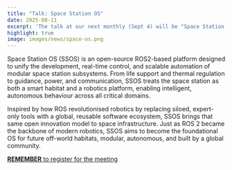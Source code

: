```yaml
---
title: "Talk: Space Station OS"
date: 2025-08-11
excerpt: 'The talk at our next monthly (Sept 4) will be "Space Station OS - Open source OS for next generation space stations using ROS2"'
highlight: true
image: images/news/space-os.png
---
```

Space Station OS (SSOS) is an open-source ROS2-based platform designed to unify the development, real-time control, and scalable automation of modular space station subsystems. From life support and thermal regulation to guidance, power, and communication, SSOS treats the space station as both a smart habitat and a robotics platform, enabling intelligent, autonomous behaviour across all critical domains.

Inspired by how ROS revolutionised robotics by replacing siloed, expert-only tools with a global, reusable software ecosystem, SSOS brings that same open innovation model to space infrastructure. Just as ROS 2 became the backbone of modern robotics, SSOS aims to become the foundational OS for future off-world habitats, modular, autonomous, and built by a global community. 

[**REMEMBER** to register for the meeting](https://www.eventbrite.com/e/boston-robot-hackers-monthly-meeting-tickets-1489641520889?aff=oddtdtcreator)